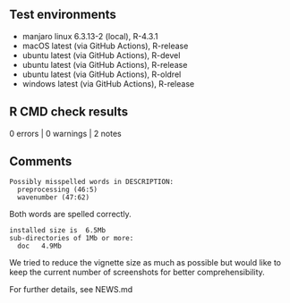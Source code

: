 ## Test environments

* manjaro linux 6.3.13-2 (local), R-4.3.1
* macOS latest (via GitHub Actions), R-release
* ubuntu latest (via GitHub Actions), R-devel
* ubuntu latest (via GitHub Actions), R-release
* ubuntu latest (via GitHub Actions), R-oldrel
* windows latest (via GitHub Actions), R-release


## R CMD check results

0 errors | 0 warnings | 2 notes


## Comments

    Possibly misspelled words in DESCRIPTION:
      preprocessing (46:5)
      wavenumber (47:62)

Both words are spelled correctly.

    installed size is  6.5Mb
    sub-directories of 1Mb or more:
      doc   4.9Mb

We tried to reduce the vignette size as much as possible but would like to keep
the current number of screenshots for better comprehensibility.

For further details, see NEWS.md
